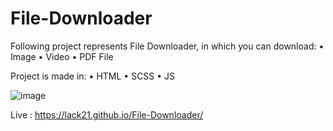 # File-Downloader


Following project represents File Downloader, in which you can download:
 • Image
 • Video
 • PDF File
 
Project is made in:
 • HTML
 • SCSS
 • JS
 
![image](https://user-images.githubusercontent.com/100687592/220066945-90cfa63a-dbeb-4872-a623-67a7708787b0.png)

Live : https://lack21.github.io/File-Downloader/
